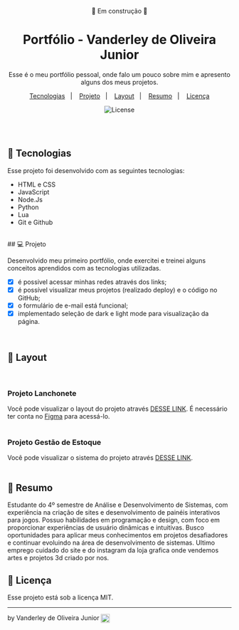 <p align="center"> 🚧 Em construção 🚧 </p>

<h1 align="center"> Portfólio - Vanderley de Oliveira Junior </h1>

<p align="center">
Esse é o meu portfólio pessoal, onde falo um pouco sobre mim e apresento alguns dos meus projetos.
</p>

<p align="center">
  <a href="#-tecnologias">Tecnologias</a>&nbsp;&nbsp;&nbsp;|&nbsp;&nbsp;&nbsp;
  <a href="#-projeto">Projeto</a>&nbsp;&nbsp;&nbsp;|&nbsp;&nbsp;&nbsp;
  <a href="#-layout">Layout</a>&nbsp;&nbsp;&nbsp;|&nbsp;&nbsp;&nbsp;
  <a href="#-resumo">Resumo</a>&nbsp;&nbsp;&nbsp;|&nbsp;&nbsp;&nbsp;
  <a href="#memo-licença">Licença</a>
</p>

<p align="center">
  <img alt="License" src="https://img.shields.io/static/v1?label=license&message=MIT&color=49AA26&labelColor=000000">
</p>

<br>
<br>

## 🚀 Tecnologias

Esse projeto foi desenvolvido com as seguintes tecnologias:

- HTML e CSS
- JavaScript
- Node.Js
- Python
- Lua
- Git e Github
<br>
## 💻 Projeto

Desenvolvido meu primeiro portfólio, onde exercitei e treinei alguns conceitos aprendidos com as tecnologias utilizadas. 

- [x] é possivel acessar minhas redes através dos links;
- [x] é possível visualizar meus projetos (realizado deploy) e o código no GitHub;
- [x] o formulário de e-mail está funcional;
- [x] implementado seleção de dark e light mode para visualização da página.
<br>


## 🔖 Layout
<br>

### Projeto Lanchonete
Você pode visualizar o layout do projeto através [DESSE LINK](https://www.figma.com/proto/14THGQ55QUeIZw5aKgkffO/king?node-id=0-1&t=yg9xWCXVAfhJzx5n-1). É necessário ter conta no [Figma](https://figma.com) para acessá-lo.
<br><br>

### Projeto Gestão de Estoque
Você pode visualizar o sistema do projeto através [DESSE LINK](https://www.figma.com/proto/14THGQ55QUeIZw5aKgkffO/king?node-id=0-1&t=yg9xWCXVAfhJzx5n-1).
<br>
<br>

## 📖 Resumo

 Estudante do 4º semestre de Análise e Desenvolvimento de Sistemas, com experiência na criação de sites e desenvolvimento de painéis interativos 
 para jogos. Possuo habilidades em programação e design, com foco em proporcionar experiências de usuário dinâmicas e intuitivas. Busco oportunidades
 para aplicar meus conhecimentos em projetos desafiadores e continuar evoluindo na área de desenvolvimento de sistemas. Ultimo emprego cuidado do site
 e do instagram da loja grafica onde vendemos artes e projetos 3d criado por nos.

 ## :memo: Licença

 Esse projeto está sob a licença MIT.

---

by Vanderley de Oliveira Junior <img src="./img/bussola.svg" alt="" width="20rem" align="center">
